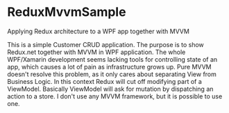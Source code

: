 # ReduxMvvmSample
Applying Redux architecture to a WPF app together with MVVM

This is a simple Customer CRUD application. The purpose is to show Redux.net together with MVVM in WPF application. 
The whole WPF/Xamarin development seems lacking tools for controlling state of an app, which causes a lot of pain as infrastructure grows up. 
Pure MVVM doesn't resolve this problem, as it only cares about separating View from Business Logic. 
In this context Redux will cut off modifying part of a ViewModel. Basically ViewModel will ask for mutation by dispatching an action to a store.
I don't use any MVVM framework, but it is possible to use one.
